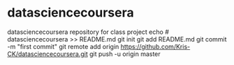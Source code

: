 # datasciencecoursera
datasciencecoursera repository for class project
echo # datasciencecoursera >> README.md
git init
git add README.md
git commit -m "first commit"
git remote add origin https://github.com/Kris-CK/datasciencecoursera.git
git push -u origin master
